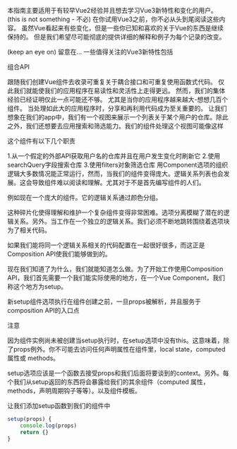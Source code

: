 本指南主要适用于有较早Vue2经验并且想去学习Vue3新特性和变化的用户。
(this is not something - 不必)
在你试用Vue3之前，你不必从头到尾阅读这些内容。
虽然Vue看起来有些变化，但是一些你已知和喜欢的关于Vue的东西是继续保持的。
但是我们希望尽可能彻底的提供详细的解释和例子为每个记录的改变。

(keep an eye on) 留意在...
一些值得关注的Vue3新特性包括

组合API

跟随我们创建Vue组件去收录可重复关于耦合接口和可重复使用函数式代码。
仅此我们就能使我们的应用程序在易读性和灵活性上走得更远。
然而，我们的集体经验已经证明仅此一点可能还不够。
尤其是当你的应用程序越来越大-想想几百个组件。
当处理如此大的应用程序时，分享和再利用代码成为至关重要的。
让我们想象在我们的app中，我们有一个视图来展示一个列表关于某个用户的仓库。除此之外，我们还想要去应用搜索和筛选能力。我们的组件处理这个视图可能像这样

这个组件有以下几个职责

1.从一个假定的外部API获取用户名的仓库并且在用户发生变化时刷新它
2.使用searchQuery字段搜索仓库
3.使用filters对象筛选仓库
用Component选项的组织逻辑大多数情况能正常运行，然而，当我们的组件变得庞大。逻辑关系列表也会发展。这会导致组件难以阅读和理解。尤其对于不是首先编写组件的人们。

例如现在一个庞大的组件。它的逻辑关系通过颜色分组。

这种碎片化使得理解和维护一个复杂组件变得非常困难。选项分离模糊了潜在的逻辑关系。另外。当工作在一个独立的逻辑关系。我们必须不断地跳转围绕着选项块为了相关代码。

如果我们能将同一个逻辑关系相关的代码配置在一起很好很多，而这正是Composition API使我们能够做到的。

现在我们知道了为什么，我们就能知道怎么做。为了开始工作使用Composition API，我们首先需要一个我们能实际使用的地方，在一个Vue Component，我们称这个地方为setup。

新setup组件选项执行在组件创建之前，一旦props被解析，并且服务于composition API的入口点

注意

因为组件实例尚未被创建当setup执行时，在setup选项中没有this。这意味着，除了props例外。你不可能去访问任何声明属性在组件里，local state，computed 属性或 methods。

setup选项应该是一个函数去接受props和我们后面将要谈到的context。另外。每个我们从setup返回的东西将会暴露给我们的其余组件（computed 属性，methods，声明周期钩子等等）。以及组件模板。

让我们添加setup函数到我们的组件中

```js
setup(props) {
    console.log(props)
    return {}
}
```